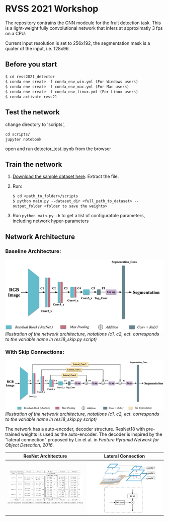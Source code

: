 # RVSS 2021 Workshop
The repository contrains the CNN modeule for the fruit detection task.
This is a light-weight fully convolutional network that infers at approximatly 3 fps on a CPU. 

Current input resolution is set to 256x192, the segmentation mask is a quater of the input, i.e. 128x96
## Before you start
```
$ cd rvss2021_detector
$ conda env create -f conda_env_win.yml (For Windows users)
$ conda env create -f conda_env_mac.yml (For Mac users)
$ conda env create -f conda_env_linux.yml (For Linux users)
$ conda activate rvss21
```

## Test the network
change directory to 'scripts', 
```
cd scripts/
jupyter notebook
```
open and run detector_test.ipynb from the browser

## Train the network
1. [Download the sample dataset here](https://anu365-my.sharepoint.com/:u:/g/personal/u5240496_anu_edu_au/Ec3PqU60nk5Amcfznr25XpMBthefcgvu6cqG340p8cDYFQ?e=HKRQ53). Extract the file.

2. Run:
    ```
    $ cd <path_to_folder>/scripts
    $ python main.py --dataset_dir <full_path_to_dataset> --output_folder <folder to save the weights>
    ```
3. Run `python main.py -h` to get a list of configuratble parameters, including network hyper-parameters

## Network Architecture
### Baseline Architecture:
![Baseline Architecture](readme_pics/rvss_baseline.png)
*Illustration of the network architecture, 
notations (c1, c2, ect. corresponds to the variable name in res18_skip.py script)*

### With Skip Connections:
![Network Architecture](readme_pics/rvss_arch.png)
*Illustration of the network architecture, 
notations (c1, c2, ect. corresponds to the variable name in res18_skip.py script)*

The network has a auto-encoder, decoder structure.
ResNet18 with pre-trained weights is used as the auto-encoder. 
The decoder is inspired by the "lateral connection" proposed by Lin et al. in _Feature Pyramid Network for Object Detection, 2016_. 

 

ResNet Architecture             |  Lateral Connection
:-------------------------:|:-------------------------:
<img src="readme_pics/resnet.png" width="500">  |  <img src="readme_pics/skip_connection.png" width="500">

